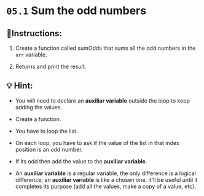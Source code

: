 # `05.1` Sum the odd numbers

## 📝Instructions:

1. Create a function called sumOdds that sums all the odd numbers in the `arr` variable.

2. Returns and print the result.

## 💡 Hint:

- You will need to declare an **auxiliar variable** outside the loop to keep adding the values.

- Create a function.

- You have to loop the list.

- On each loop, you have to ask if the value of the list in that index position is an odd number.

- If its odd then add the value to the **auxiliar variable**.

- An **auxiliar variable** is a regular variable, the only difference is a logical difference; an **auxiliar variable** is like a chosen one, it'll be useful until it completes its purpose (add all the values, make a copy of a value, etc).
